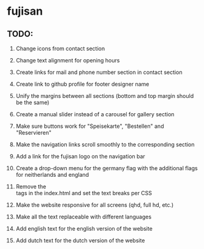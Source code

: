 # fujisan

## TODO:

1. Change icons from contact section

2. Change text alignment for opening hours

3. Create links for mail and phone number section in contact section

4. Create link to github profile for footer designer name

5. Unify the margins between all sections (bottom and top margin should be the same)

6. Create a manual slider instead of a carousel for gallery section

7. Make sure buttons work for "Speisekarte", "Bestellen" and "Reservieren"

8. Make the navigation links scroll smoothly to the corresponding section

9. Add a link for the fujisan logo on the navigation bar

10. Create a drop-down menu for the germany flag with the additional flags for neitherlands and england

11. Remove the <br> tags in the index.html and set the text breaks per CSS

12. Make the website responsive for all screens (qhd, full hd, etc.)

13. Make all the text replaceable with different languages

14. Add english text for the english version of the website

15. Add dutch text for the dutch version of the website